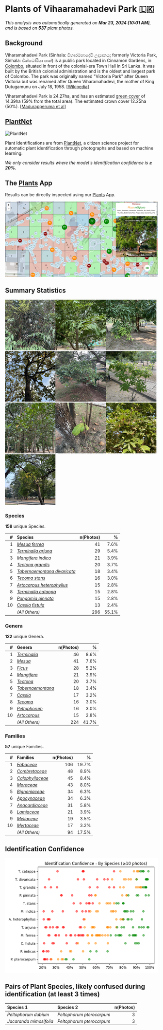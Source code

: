 # Plants of Vihaaramahadevi Park :sri_lanka:

*This analysis was automatically generated on  **Mar 23, 2024 (10:01 AM)**, and is based on  **537** plant photos.*

## Background

Viharamahadevi Park (Sinhala: විහාරමහාදේවී උද්‍යානය; formerly Victoria Park, Sinhala: වික්ටෝරියා පාක්) is a public park located in Cinnamon Gardens, in [Colombo](https://en.wikipedia.org/wiki/Colombo), situated in front of the colonial-era Town Hall in Sri Lanka. It was built by the British colonial administration and is the oldest and largest park of Colombo. The park was originally named "Victoria Park" after Queen Victoria but was renamed after Queen Viharamahadevi, the mother of King Dutugamunu on July 18, 1958. [[Wikipedia](https://en.wikipedia.org/wiki/Viharamahadevi_Park)]

Viharamahadevi Park is 24.27ha, and has an estimated [green cover](https://en.wikipedia.org/wiki/Vegetation) of 14.39ha (59% from the total area). The estimated crown cover 12.25ha (50%). [[Madurapperuma et al](https://www.researchgate.net/publication/282250239_CrownTree_cover_of_Viharamahadevi_Park_Colombo)]

## [PlantNet](https://plantnet.org)

![PlantNet](https://plantnet.org/wp-content/uploads/2020/12/plantnet_header.png)

Plant Identifications are from  [PlantNet](https://plantnet.org), a citizen science project for automatic plant identification through photographs and based on machine learning.

*We only consider results where the model's identification confidence is **≥ 20%.***

## The [Plants](https://nuuuwan.github.io/plants) App

Results can be directly inspected using our [Plants](https://nuuuwan.github.io/plants) App.

![App](images/app.png)

## Summary Statistics

<img src="data/images/Photo-2024-03-11-07-03-27.jpg" alt="Mesua ferrea" width="33%" style= /><img src="data/images/Photo-2024-03-21-07-08-12.jpg" alt="Terminalia arjuna" width="33%" style= /><img src="data/images/Photo-2024-03-21-08-12-16.jpg" alt="Mangifera indica" width="33%" style= /><img src="data/images/Photo-2024-03-19-07-18-25.jpg" alt="Tectona grandis" width="33%" style= /><img src="data/images/Photo-2024-03-11-06-27-36.jpg" alt="Tabernaemontana divaricata" width="33%" style= /><img src="data/images/Photo-2024-03-11-06-40-57.jpg" alt="Tecoma stans" width="33%" style= /><img src="data/images/Photo-2024-03-08-07-07-47.jpg" alt="Artocarpus heterophyllus" width="33%" style= /><img src="data/images/Photo-2024-03-11-06-36-36.jpg" alt="Terminalia catappa" width="33%" style= /><img src="data/images/Photo-2024-03-21-08-10-07.jpg" alt="Pongamia pinnata" width="33%" style= /><img src="data/images/Photo-2024-03-08-07-09-59.jpg" alt="Cassia fistula" width="33%" style= />

### Species

**158** unique Species.

| # | Species | n(Photos) | % |
| ---: | :--- | ---: | ---: |
| 1 | [*Mesua ferrea*](https://en.wikipedia.org/wiki/Mesua_ferrea) | 41 | 7.6% |
| 2 | [*Terminalia arjuna*](https://en.wikipedia.org/wiki/Terminalia_arjuna) | 29 | 5.4% |
| 3 | [*Mangifera indica*](https://en.wikipedia.org/wiki/Mangifera_indica) | 21 | 3.9% |
| 4 | [*Tectona grandis*](https://en.wikipedia.org/wiki/Tectona_grandis) | 20 | 3.7% |
| 5 | [*Tabernaemontana divaricata*](https://en.wikipedia.org/wiki/Tabernaemontana_divaricata) | 18 | 3.4% |
| 6 | [*Tecoma stans*](https://en.wikipedia.org/wiki/Tecoma_stans) | 16 | 3.0% |
| 7 | [*Artocarpus heterophyllus*](https://en.wikipedia.org/wiki/Artocarpus_heterophyllus) | 15 | 2.8% |
| 8 | [*Terminalia catappa*](https://en.wikipedia.org/wiki/Terminalia_catappa) | 15 | 2.8% |
| 9 | [*Pongamia pinnata*](https://en.wikipedia.org/wiki/Pongamia_pinnata) | 15 | 2.8% |
| 10 | [*Cassia fistula*](https://en.wikipedia.org/wiki/Cassia_fistula) | 13 | 2.4% |
|  | *(All Others)* | 296 | 55.1% |

### Genera

**122** unique Genera.

| # | Genera | n(Photos) | % |
| ---: | :--- | ---: | ---: |
| 1 | [*Terminalia*](https://en.wikipedia.org/wiki/Terminalia) | 46 | 8.6% |
| 2 | [*Mesua*](https://en.wikipedia.org/wiki/Mesua) | 41 | 7.6% |
| 3 | [*Ficus*](https://en.wikipedia.org/wiki/Ficus) | 28 | 5.2% |
| 4 | [*Mangifera*](https://en.wikipedia.org/wiki/Mangifera) | 21 | 3.9% |
| 5 | [*Tectona*](https://en.wikipedia.org/wiki/Tectona) | 20 | 3.7% |
| 6 | [*Tabernaemontana*](https://en.wikipedia.org/wiki/Tabernaemontana) | 18 | 3.4% |
| 7 | [*Cassia*](https://en.wikipedia.org/wiki/Cassia) | 17 | 3.2% |
| 8 | [*Tecoma*](https://en.wikipedia.org/wiki/Tecoma) | 16 | 3.0% |
| 9 | [*Peltophorum*](https://en.wikipedia.org/wiki/Peltophorum) | 16 | 3.0% |
| 10 | [*Artocarpus*](https://en.wikipedia.org/wiki/Artocarpus) | 15 | 2.8% |
|  | *(All Others)* | 224 | 41.7% |

### Families

**57** unique Families.

| # | Families | n(Photos) | % |
| ---: | :--- | ---: | ---: |
| 1 | [*Fabaceae*](https://en.wikipedia.org/wiki/Fabaceae) | 106 | 19.7% |
| 2 | [*Combretaceae*](https://en.wikipedia.org/wiki/Combretaceae) | 48 | 8.9% |
| 3 | [*Calophyllaceae*](https://en.wikipedia.org/wiki/Calophyllaceae) | 45 | 8.4% |
| 4 | [*Moraceae*](https://en.wikipedia.org/wiki/Moraceae) | 43 | 8.0% |
| 5 | [*Bignoniaceae*](https://en.wikipedia.org/wiki/Bignoniaceae) | 34 | 6.3% |
| 6 | [*Apocynaceae*](https://en.wikipedia.org/wiki/Apocynaceae) | 34 | 6.3% |
| 7 | [*Anacardiaceae*](https://en.wikipedia.org/wiki/Anacardiaceae) | 31 | 5.8% |
| 8 | [*Lamiaceae*](https://en.wikipedia.org/wiki/Lamiaceae) | 21 | 3.9% |
| 9 | [*Meliaceae*](https://en.wikipedia.org/wiki/Meliaceae) | 19 | 3.5% |
| 10 | [*Myrtaceae*](https://en.wikipedia.org/wiki/Myrtaceae) | 17 | 3.2% |
|  | *(All Others)* | 94 | 17.5% |

## Identification Confidence

![](images/identification_score.species.png)

## Pairs of Plant Species, likely confused during identification (at least 3 times)

| Species 1 | Species 2 | n(Photos) |
| :--- | :--- | ---: |
| *Peltophorum dubium* | *Peltophorum pterocarpum* | 3 |
| *Jacaranda mimosifolia* | *Peltophorum pterocarpum* | 3 |
